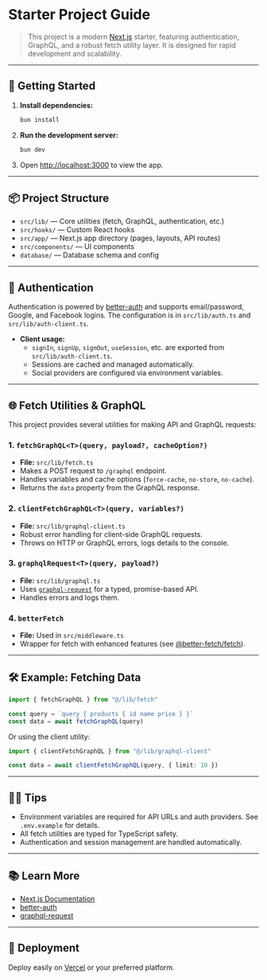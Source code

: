 
# Starter Project Guide

>This project is a modern [Next.js](https://nextjs.org) starter, featuring authentication, GraphQL, and a robust fetch utility layer. It is designed for rapid development and scalability.

---

## 🚀 Getting Started


1. **Install dependencies:**
   ```bash
   bun install
   ```

2. **Run the development server:**
   ```bash
   bun dev
   ```

3. Open [http://localhost:3000](http://localhost:3000) to view the app.

---

## 📦 Project Structure

- `src/lib/` — Core utilities (fetch, GraphQL, authentication, etc.)
- `src/hooks/` — Custom React hooks
- `src/app/` — Next.js app directory (pages, layouts, API routes)
- `src/components/` — UI components
- `database/` — Database schema and config

---

## 🔑 Authentication

Authentication is powered by [better-auth](https://github.com/numedia-io/better-auth) and supports email/password, Google, and Facebook logins. The configuration is in `src/lib/auth.ts` and `src/lib/auth-client.ts`.

- **Client usage:**
  - `signIn`, `signUp`, `signOut`, `useSession`, etc. are exported from `src/lib/auth-client.ts`.
  - Sessions are cached and managed automatically.
  - Social providers are configured via environment variables.

---

## 🌐 Fetch Utilities & GraphQL

This project provides several utilities for making API and GraphQL requests:

### 1. `fetchGraphQL<T>(query, payload?, cacheOption?)`
- **File:** `src/lib/fetch.ts`
- Makes a POST request to `/graphql` endpoint.
- Handles variables and cache options (`force-cache`, `no-store`, `no-cache`).
- Returns the `data` property from the GraphQL response.

### 2. `clientFetchGraphQL<T>(query, variables?)`
- **File:** `src/lib/graphql-client.ts`
- Robust error handling for client-side GraphQL requests.
- Throws on HTTP or GraphQL errors, logs details to the console.

### 3. `graphqlRequest<T>(query, payload?)`
- **File:** `src/lib/graphql.ts`
- Uses [`graphql-request`](https://github.com/prisma-labs/graphql-request) for a typed, promise-based API.
- Handles errors and logs them.

### 4. `betterFetch`
- **File:** Used in `src/middleware.ts`
- Wrapper for fetch with enhanced features (see [@better-fetch/fetch](https://github.com/numedia-io/better-fetch)).

---

## 🛠️ Example: Fetching Data

```typescript
import { fetchGraphQL } from "@/lib/fetch"

const query = `query { products { id name price } }`
const data = await fetchGraphQL(query)
```

Or using the client utility:

```typescript
import { clientFetchGraphQL } from "@/lib/graphql-client"

const data = await clientFetchGraphQL(query, { limit: 10 })
```

---

## 🧑‍💻 Tips

- Environment variables are required for API URLs and auth providers. See `.env.example` for details.
- All fetch utilities are typed for TypeScript safety.
- Authentication and session management are handled automatically.

---

## 📚 Learn More

- [Next.js Documentation](https://nextjs.org/docs)
- [better-auth](https://github.com/numedia-io/better-auth)
- [graphql-request](https://github.com/prisma-labs/graphql-request)

---

## 🚀 Deployment

Deploy easily on [Vercel](https://vercel.com/new?utm_medium=default-template&filter=next.js&utm_source=create-next-app&utm_campaign=create-next-app-readme) or your preferred platform.
